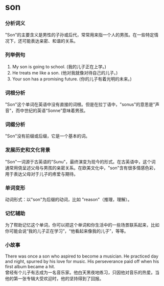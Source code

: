 # son

### 分析词义

  

"Son"的主要含义是男性的子孙或后代，常常用来指一个人的男孩。在一些特定情况下，还可能表达亲密、和谐的关系。

  

### 列举例句

  

1.  My son is going to school. (我的儿子正在上学。)
2.  He treats me like a son. (他对我就像对待自己的儿子。)
3.  Your son has a promising future. (你的儿子有着光明的未来。)

  

### 词根分析

  

"Son"这个单词在英语中没有直接的词根。但是在拉丁语中，"sonus"的意思是"声音"，而中世纪的英语“Sonne”意味着男孩。

  

### 词缀分析

  

"Son"没有前缀或后缀，它是一个基本的词。

  

### 发展历史和文化背景

  

"Son"一词源于古英语的"Sunu"，最终演变为现今的形式。在古英语中，这个词通常用侥呈述父母与男孩的亲密关系。在欧美文化中，"son"含有很多情感色彩，用于表达父母对于儿子的疼爱与期待。

  

### 单词变形

  

动词形式：以"son"为后缀的动词，比如 "reason"（推理，理解）。

  

### 记忆辅助

  

为了帮助记忆这个单词，你可以把这个单词和你生活中的一些场景联系起来，比如你可能会说“我的儿子正在学习”，“他看起来像我的儿子”，等等。

  

### 小故事

  

There was once a son who aspired to become a musician. He practiced day and night, spurred by his love for music. His perseverance paid off when his first album became a hit.  
曾经有个儿子有志成为一名音乐家。他白天黑夜地练习，只因他对音乐的热爱。当他的第一张专辑大受欢迎时，他的坚持得到了回报。
